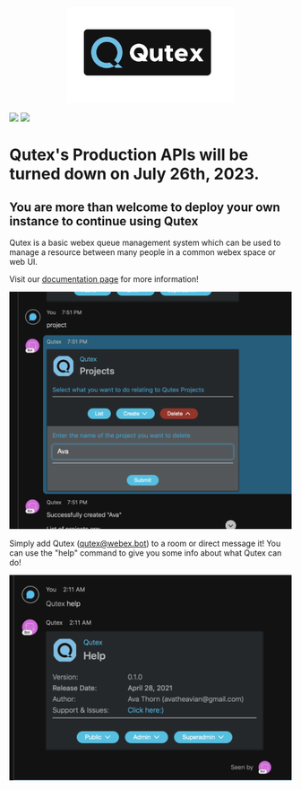 <p align="center">
    <img src="./docs/images/logoSmall.png" width=300>
</p>
<img src="https://img.shields.io/uptimerobot/status/m788024541-def6483d2531449dded3603f"/> <a href="https://codecov.io/gh/amthorn/qutex"><img src="https://codecov.io/gh/amthorn/qutex/branch/master/graph/badge.svg?token=S5Q2H672OI"/>
</a>

# Qutex's Production APIs will be turned down on July 26th, 2023.

## You are more than welcome to deploy your own instance to continue using Qutex

Qutex is a basic webex queue management system which can be used to manage a resource between many people in a common webex space or web UI.


Visit our [documentation page](https://docs.qutexbot.com/) for more information!

<img width=600 src="/docs/images/projectCard.png"/>


Simply add Qutex (qutex@webex.bot) to a room or direct message it! You can use the "help" command to give you some info about what Qutex can do!

<img width=600 src="/docs/images/help.png"/>
